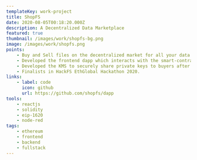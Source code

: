 ```yaml
---
templateKey: work-project
title: ShopFS
date: 2020-08-05T00:18:20.000Z
description: A Decentralized Data Marketplace
featured: true
thumbnail: /images/work/shopfs-bg.png
image: /images/work/shopfs.png
points:
    - Buy and Sell files on the decentralized market for all your data needs.
    - Developed the frontend dapp which interacts with the smart-contracts using web3JS.
    - Developed the KMS to securely share private keys to buyers after sale is done.
    - Finalists in HackFS EthGlobal Hackathon 2020.
links:
    - label: code
      icon: github
      url: https://github.com/shopfs/dapp
tools:
    - reactjs
    - solidity
    - eip-1620
    - node-red
tags:
    - ethereum
    - frontend
    - backend
    - fullstack
---
```

